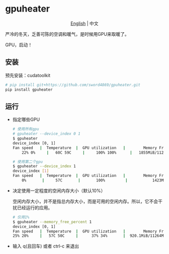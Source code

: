 # gpuheater

<p align="center"> <a href="README.md">English</a> | 中文</p>

严冷的冬天，乏善可陈的空调和暖气，是时候用GPU来取暖了。

GPU，启动！

## 安装

预先安装：cudatoolkit

```bash
# pip install git+https://github.com/sword4869/gpuheater.git
pip install gpuheater
```

## 运行

- 指定哪些GPU
    ```bash
    # 使用所有gpu
    # gpuheater --device_index 0 1
    $ gpuheater
    device_index [0, 1]
    Fan speed   |  Temperature  |  GPU utilization   |        Memory Free/Memory Total        
        22% 0%     |   60C 59C     |     100% 100%      |   1855MiB/11264MiB 1423MiB/11264MiB    

    # 使用第二个gpu
    $ gpuheater --device_index 1
    device_index [1]
    Fan speed   |  Temperature  |  GPU utilization   |        Memory Free/Memory Total        
        0%       |     57C       |       100%         |           1423MiB/11264MiB
    ```
- 决定使用一定程度的空闲内存大小（默认10%）
    
    空闲内存大小，并不是指总内存大小，而是可用的空闲内存。所以，它不会干扰已经运行的应用。
    ```bash
    # 仅用1%
    $ gpuheater --memory_free_percent 1 
    device_index [0, 1]
    Fan speed   |  Temperature  |  GPU utilization   |        Memory Free/Memory Total        
    25% 20%     |   57C 50C     |      37% 34%       |  920.1MiB/11264MiB 442.9MiB/11264MiB    
    ```

- 输入 q(且回车) 或者 ctrl-c 来退出